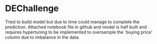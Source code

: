 # DEChallenge

Tried to build model but due to time could manage to complete the prediction. Attached notebook file in github and model is half built and requires hypertuning to be implemented to oversample the 'buying price' column due to imbalance in the data.